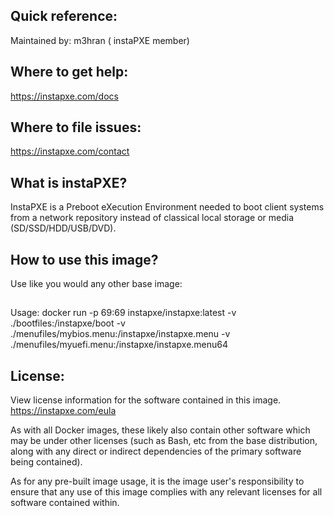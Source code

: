 ## Quick reference:

Maintained by: m3hran ( instaPXE member)

## Where to get help: 
https://instapxe.com/docs

## Where to file issues: 
https://instapxe.com/contact

## What is instaPXE? 
InstaPXE is a Preboot eXecution Environment needed to boot client systems from a network repository instead of classical local storage or media (SD/SSD/HDD/USB/DVD).

## How to use this image? 
Use like you would any other base image:

##
Usage:
    docker run -p 69:69 instapxe/instapxe:latest -v ./bootfiles:/instapxe/boot -v ./menufiles/mybios.menu:/instapxe/instapxe.menu -v ./menufiles/myuefi.menu:/instapxe/instapxe.menu64

## License: 
View license information for the software contained in this image. https://instapxe.com/eula

As with all Docker images, these likely also contain other software which may be under other licenses (such as Bash, etc from the base distribution, along with any direct or indirect dependencies of the primary software being contained).

As for any pre-built image usage, it is the image user's responsibility to ensure that any use of this image complies with any relevant licenses for all software contained within.
